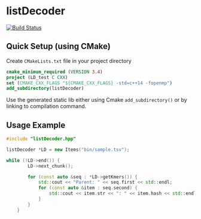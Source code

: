 # listDecoder

[![Build Status](https://travis-ci.com/mr-eyes/listDecoder.svg?branch=master)](https://travis-ci.com/mr-eyes/listDecoder)

## Quick Setup (using CMake)

Create `CMakeLists.txt` file in your project directory

```cmake
cmake_minimum_required (VERSION 3.4)
project (LD_test C CXX)
set (CMAKE_CXX_FLAGS "${CMAKE_CXX_FLAGS} -std=c++14 -fopenmp")
add_subdirectory(listDecoder)

```

Use the generated static lib either using Cmake `add_subdirectory()` or by linking to compilation command.

## Usage Example

```cpp
#include "listDecoder.hpp"

listDecoder *LD = new Items("bin/sample.tsv");

while (!LD->end()) {
        LD->next_chunk();

        for (const auto &seq : *LD->getKmers()) {
            std::cout << "Parent: " << seq.first << std::endl;
            for (const auto &item : seq.second) {
                std::cout << item.str << ": " << item.hash << std::endl;
            }
        }
    }

```